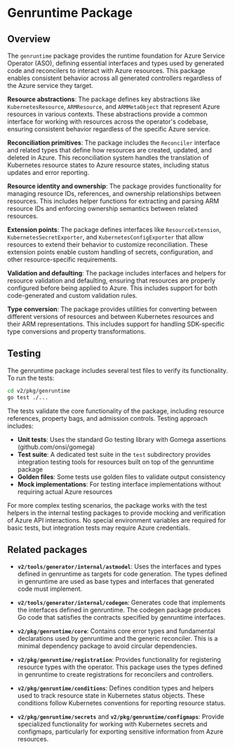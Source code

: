 # Genruntime Package

## Overview

The `genruntime` package provides the runtime foundation for Azure Service Operator (ASO), defining essential interfaces and types used by generated code and reconcilers to interact with Azure resources. This package enables consistent behavior across all generated controllers regardless of the Azure service they target.

**Resource abstractions**: The package defines key abstractions like `KubernetesResource`, `ARMResource`, and `ARMMetaObject` that represent Azure resources in various contexts. These abstractions provide a common interface for working with resources across the operator's codebase, ensuring consistent behavior regardless of the specific Azure service.

**Reconciliation primitives**: The package includes the `Reconciler` interface and related types that define how resources are created, updated, and deleted in Azure. This reconciliation system handles the translation of Kubernetes resource states to Azure resource states, including status updates and error reporting.

**Resource identity and ownership**: The package provides functionality for managing resource IDs, references, and ownership relationships between resources. This includes helper functions for extracting and parsing ARM resource IDs and enforcing ownership semantics between related resources.

**Extension points**: The package defines interfaces like `ResourceExtension`, `KubernetesSecretExporter`, and `KubernetesConfigExporter` that allow resources to extend their behavior to customize reconciliation. These extension points enable custom handling of secrets, configuration, and other resource-specific requirements.

**Validation and defaulting**: The package includes interfaces and helpers for resource validation and defaulting, ensuring that resources are properly configured before being applied to Azure. This includes support for both code-generated and custom validation rules.

**Type conversion**: The package provides utilities for converting between different versions of resources and between Kubernetes resources and their ARM representations. This includes support for handling SDK-specific type conversions and property transformations.

## Testing

The genruntime package includes several test files to verify its functionality. To run the tests:

```bash
cd v2/pkg/genruntime
go test ./...
```

The tests validate the core functionality of the package, including resource references, property bags, and admission controls. Testing approach includes:

* **Unit tests**: Uses the standard Go testing library with Gomega assertions (github.com/onsi/gomega)
* **Test suite**: A dedicated test suite in the `test` subdirectory provides integration testing tools for resources built on top of the genruntime package
* **Golden files**: Some tests use golden files to validate output consistency
* **Mock implementations**: For testing interface implementations without requiring actual Azure resources

For more complex testing scenarios, the package works with the test helpers in the internal testing packages to provide mocking and verification of Azure API interactions. No special environment variables are required for basic tests, but integration tests may require Azure credentials.

## Related packages

- **`v2/tools/generator/internal/astmodel`**: Uses the interfaces and types defined in genruntime as targets for code generation. The types defined in genruntime are used as base types and interfaces that generated code must implement.

- **`v2/tools/generator/internal/codegen`**: Generates code that implements the interfaces defined in genruntime. The codegen package produces Go code that satisfies the contracts specified by genruntime interfaces.

- **`v2/pkg/genruntime/core`**: Contains core error types and fundamental declarations used by genruntime and the generic reconciler. This is a minimal dependency package to avoid circular dependencies.

- **`v2/pkg/genruntime/registration`**: Provides functionality for registering resource types with the operator. This package uses the types defined in genruntime to create registrations for reconcilers and controllers.

- **`v2/pkg/genruntime/conditions`**: Defines condition types and helpers used to track resource state in Kubernetes status objects. These conditions follow Kubernetes conventions for reporting resource status.

- **`v2/pkg/genruntime/secrets`** and **`v2/pkg/genruntime/configmaps`**: Provide specialized functionality for working with Kubernetes secrets and configmaps, particularly for exporting sensitive information from Azure resources.
